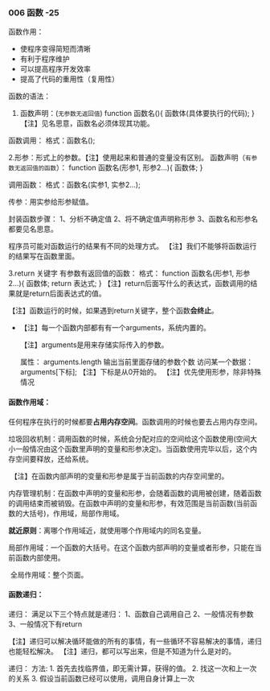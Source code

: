 ### 006 函数  -25

函数作用：

- 使程序变得简短而清晰
- 有利于程序维护
- 可以提高程序开发效率
- 提高了代码的重用性（复用性）

函数的语法：

1. 函数声明：(`无参数无返回值`)
          function 函数名(){
              函数体(具体要执行的代码);
          }
      【注】见名思意，函数名必须体现其功能。

 函数调用：
    格式：函数名();


2.形参：形式上的参数。【注】使用起来和普通的变量没有区别。
	函数声明（`有参数无返回值的函数`）：
   function 函数名(形参1, 形参2...){
       函数体;
   }

调用函数：
    格式：函数名(实参1, 实参2...);             

传参：用实参给形参赋值。



封装函数步骤：
   1、分析不确定值
   2、将不确定值声明称形参
   3、函数名和形参名都要见名思意。

程序员可能对函数运行的结果有不同的处理方式。
【注】我们不能够将函数运行的结果写在函数里面。

3.return 关键字
	有参数有返回值的函数：
    格式：
        function 函数名(形参1, 形参2...){
           函数体;
           return 表达式;
    }
【注】return后面写什么的表达式，函数调用的结果就是return后面表达式的值。

【注】函数运行的时候，如果遇到return关键字，整个函数**会终止**。



+ 【注】每一个函数内部都有有一个arguments，系统内置的。

  【注】arguments是用来存储实际传入的参数。

   属性：
      arguments.length 输出当前里面存储的参数个数
   访问某一个数据：
      arguments[下标]; 
      【注】下标是从0开始的。
  【注】优先使用形参，除非特殊情况



#### 函数作用域：

​	任何程序在执行的时候都要**占用内存空间**。函数调用的时候也要去占用内存空间。

​	垃圾回收机制：调用函数的时候，系统会分配对应的空间给这个函数使用(空间大小一般情况由这个函数里声明的变量和形参决定)。当函数使用完毕以后，这个内存空间要释放，还给系统。

​	【注】在函数内部声明的变量和形参是属于当前函数的内存空间里的。

​	内存管理机制：在函数中声明的变量和形参，会随着函数的调用被创建，随着函数的调用结束而被销毁。在函数中声明的变量和形参，有效范围是当前函数(当前函数的大括号)，作用域，局部作用域。

​	**就近原则**：离哪个作用域近，就使用哪个作用域内的同名变量。

​	局部作用域：一个函数的大括号。在这个函数内部声明的变量或者形参，只能在当前函数内部使用。

​	全局作用域：整个页面。



#### 函数递归：

递归：
   满足以下三个特点就是递归：
       1、函数自己调用自己
       2、一般情况有参数
       3、一般情况下有return

 【注】递归可以解决循环能做的所有的事情，有一些循环不容易解决的事情，递归也能轻松解决。
 【注】递归，都可以写出来，但是不知道为什么是对的。

递归：
    方法:
      1. 首先去找临界值，即无需计算，获得的值。
      2. 找这一次和上一次的关系
      3. 假设当前函数已经可以使用，调用自身计算上一次

